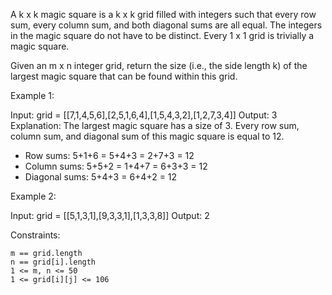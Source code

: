 A k x k magic square is a k x k grid filled with integers such that every row sum, every column sum, and both diagonal sums are all equal. The integers in the magic square do not have to be distinct. Every 1 x 1 grid is trivially a magic square.

Given an m x n integer grid, return the size (i.e., the side length k) of the largest magic square that can be found within this grid.

 

Example 1:

Input: grid = [[7,1,4,5,6],[2,5,1,6,4],[1,5,4,3,2],[1,2,7,3,4]]
Output: 3
Explanation: The largest magic square has a size of 3.
Every row sum, column sum, and diagonal sum of this magic square is equal to 12.
- Row sums: 5+1+6 = 5+4+3 = 2+7+3 = 12
- Column sums: 5+5+2 = 1+4+7 = 6+3+3 = 12
- Diagonal sums: 5+4+3 = 6+4+2 = 12

Example 2:

Input: grid = [[5,1,3,1],[9,3,3,1],[1,3,3,8]]
Output: 2

 

Constraints:

    m == grid.length
    n == grid[i].length
    1 <= m, n <= 50
    1 <= grid[i][j] <= 106

